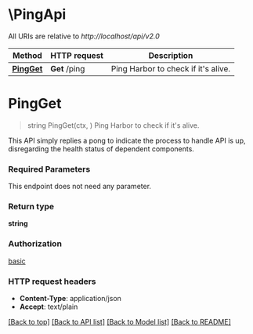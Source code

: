 # \PingApi

All URIs are relative to *http://localhost/api/v2.0*

Method | HTTP request | Description
------------- | ------------- | -------------
[**PingGet**](PingApi.md#PingGet) | **Get** /ping | Ping Harbor to check if it&#39;s alive.


# **PingGet**
> string PingGet(ctx, )
Ping Harbor to check if it's alive.

This API simply replies a pong to indicate the process to handle API is up, disregarding the health status of dependent components.

### Required Parameters
This endpoint does not need any parameter.

### Return type

**string**

### Authorization

[basic](../README.md#basic)

### HTTP request headers

 - **Content-Type**: application/json
 - **Accept**: text/plain

[[Back to top]](#) [[Back to API list]](../README.md#documentation-for-api-endpoints) [[Back to Model list]](../README.md#documentation-for-models) [[Back to README]](../README.md)

